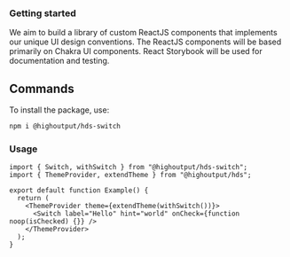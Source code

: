 ### Getting started

We aim to build a library of custom ReactJS components that implements our unique UI design conventions. The ReactJS components will be based primarily on Chakra UI components. React Storybook will be used for documentation and testing.

## Commands

To install the package, use:

```bash
npm i @highoutput/hds-switch
```

### Usage

```tsx
import { Switch, withSwitch } from "@highoutput/hds-switch";
import { ThemeProvider, extendTheme } from "@highoutput/hds";

export default function Example() {
  return (
    <ThemeProvider theme={extendTheme(withSwitch())}>
      <Switch label="Hello" hint="world" onCheck={function noop(isChecked) {}} />
    </ThemeProvider>
  );
}
```
